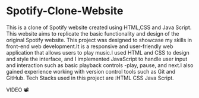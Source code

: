 # Spotify-Clone-Website
This is a clone of Spotify website created using HTML,CSS and Java Script. This website aims to replicate the basic functionality  and design of  the original  Spotify website.
This project was designed to showcase my skills in front-end web development.It is a responsive and user-friendly web application that allows users to play music.I used HTML and CSS to design and style the interface, and I implemented JavaScript to handle user input and interaction such as basic playback controls -play, pause, and next.I also gained experience working with version control tools such as Git and GitHub.
Tech Stacks used in this project are :HTML CSS Java Script.


VIDEO 📽️

